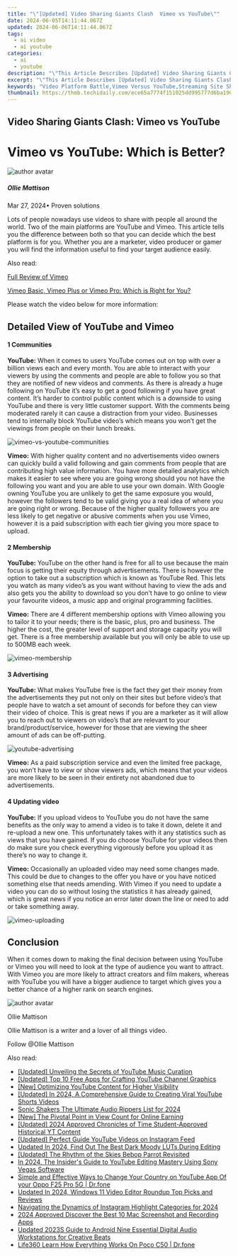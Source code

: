 ```yaml
---
title: "\"[Updated] Video Sharing Giants Clash  Vimeo vs YouTube\""
date: 2024-06-05T14:11:44.067Z
updated: 2024-06-06T14:11:44.067Z
tags:
  - ai video
  - ai youtube
categories:
  - ai
  - youtube
description: "\"This Article Describes [Updated] Video Sharing Giants Clash: Vimeo vs YouTube\""
excerpt: "\"This Article Describes [Updated] Video Sharing Giants Clash: Vimeo vs YouTube\""
keywords: "Video Platform Battle,Vimeo Versus YouTube,Streaming Site Showdown,Online Video Competitors,Digital Media Warriors,Content Distribution Rivals,Video Hosts Clashing"
thumbnail: https://thmb.techidaily.com/ece65a7774f151025dd995777d6ba1908931a5fce5214e3cee86728ea78d0703.jpg
---
```


## Video Sharing Giants Clash: Vimeo vs YouTube

# Vimeo vs YouTube: Which is Better?

![author avatar](https://images.wondershare.com/filmora/article-images/ollie-mattison.jpg)

##### Ollie Mattison

 Mar 27, 2024• Proven solutions

Lots of people nowadays use videos to share with people all around the world. Two of the main platforms are YouTube and Vimeo. This article tells you the difference between both so that you can decide which the best platform is for you. Whether you are a marketer, video producer or gamer you will find the information useful to find your target audience easily.

Also read:

[Full Review of Vimeo](https://tools.techidaily.com/wondershare/filmora/download/)

[Vimeo Basic, Vimeo Plus or Vimeo Pro: Which is Right for You?](https://tools.techidaily.com/wondershare/filmora/download/)

Please watch the video below for more information:

## Detailed View of YouTube and Vimeo

#### 1  Communities

**YouTube:** When it comes to users YouTube comes out on top with over a billion views each and every month. You are able to interact with your viewers by using the comments and people are able to follow you so that they are notified of new videos and comments. As there is already a huge following on YouTube it’s easy to get a good following if you have great content. It’s harder to control public content which is a downside to using YouTube and there is very little customer support. With the comments being moderated rarely it can cause a distraction from your video. Businesses tend to internally block YouTube video’s which means you won’t get the viewings from people on their lunch breaks.

![vimeo-vs-youtube-communities](https://images.wondershare.com/filmora/article-images/vimeo-vs-youtube-communities.jpg)

**Vimeo:** With higher quality content and no advertisements video owners can quickly build a valid following and gain comments from people that are contributing high value information. You have more detailed analytics which makes it easier to see where you are going wrong should you not have the following you want and you are able to use your own domain. With Google owning YouTube you are unlikely to get the same exposure you would, however the followers tend to be valid giving you a real idea of where you are going right or wrong. Because of the higher quality followers you are less likely to get negative or abusive comments when you use Vimeo, however it is a paid subscription with each tier giving you more space to upload.

#### 2  Membership

**YouTube:** YouTube on the other hand is free for all to use because the main focus is getting their equity through advertisements. There is however the option to take out a subscription which is known as YouTube Red. This lets you watch as many video’s as you want without having to view the ads and also gets you the ability to download so you don’t have to go online to view your favourite videos, a music app and original programming facilities.

**Vimeo:** There are 4 different membership options with Vimeo allowing you to tailor it to your needs; there is the basic, plus, pro and business. The higher the cost, the greater level of support and storage capacity you will get. There is a free membership available but you will only be able to use up to 500MB each week.

![vimeo-membership](https://images.wondershare.com/filmora/article-images/vimeo-membership.jpg)

#### 3  Advertising

**YouTube:** What makes YouTube free is the fact they get their money from the advertisements they put not only on their sites but before video’s that people have to watch a set amount of seconds for before they can view their video of choice. This is great news if you are a marketer as it will allow you to reach out to viewers on video’s that are relevant to your brand/product/service, however for those that are viewing the sheer amount of ads can be off-putting.

![youtube-advertising](https://images.wondershare.com/filmora/article-images/youtube-advertising.jpg)

**Vimeo:** As a paid subscription service and even the limited free package, you won’t have to view or show viewers ads, which means that your videos are more likely to be seen in their entirety not abandoned due to advertisements.

#### 4  Updating video

**YouTube:** If you upload videos to YouTube you do not have the same benefits as the only way to amend a video is to take it down, delete it and re-upload a new one. This unfortunately takes with it any statistics such as views that you have gained. If you do choose YouTube for your videos then do make sure you check everything vigorously before you upload it as there’s no way to change it.

**Vimeo:** Occasionally an uploaded video may need some changes made. This could be due to changes to the offer you have or you have noticed something else that needs amending. With Vimeo if you need to update a video you can do so without losing the statistics it has already gained, which is great news if you notice an error later down the line or need to add or take something away.

![vimeo-uploading](https://images.wondershare.com/filmora/article-images/vimeo-uploading.jpg)

## Conclusion

When it comes down to making the final decision between using YouTube or Vimeo you will need to look at the type of audience you want to attract. With Vimeo you are more likely to attract creators and film makers, whereas with YouTube you will have a bigger audience to target which gives you a better chance of a higher rank on search engines.

![author avatar](https://images.wondershare.com/filmora/article-images/ollie-mattison.jpg)

Ollie Mattison

Ollie Mattison is a writer and a lover of all things video.

Follow @Ollie Mattison

<span class="atpl-alsoreadstyle">Also read:</span>
<div><ul>
<li><a href="https://facebook-video-share.techidaily.com/updated-unveiling-the-secrets-of-youtube-music-curation/"><u>[Updated] Unveiling the Secrets of YouTube Music Curation</u></a></li>
<li><a href="https://facebook-video-share.techidaily.com/updated-top-10-free-apps-for-crafting-youtube-channel-graphics/"><u>[Updated] Top 10 Free Apps for Crafting YouTube Channel Graphics</u></a></li>
<li><a href="https://facebook-video-share.techidaily.com/new-optimizing-youtube-content-for-higher-visibility/"><u>[New] Optimizing YouTube Content for Higher Visibility</u></a></li>
<li><a href="https://facebook-video-share.techidaily.com/updated-in-2024-a-comprehensive-guide-to-creating-viral-youtube-shorts-videos/"><u>[Updated] In 2024, A Comprehensive Guide to Creating Viral YouTube Shorts Videos</u></a></li>
<li><a href="https://facebook-video-share.techidaily.com/sonic-shakers-the-ultimate-audio-rippers-list-for-2024/"><u>Sonic Shakers  The Ultimate Audio Rippers List for 2024</u></a></li>
<li><a href="https://facebook-video-share.techidaily.com/new-the-pivotal-point-in-view-count-for-online-earning/"><u>[New] The Pivotal Point in View Count for Online Earning</u></a></li>
<li><a href="https://facebook-video-share.techidaily.com/updated-2024-approved-chronicles-of-time-student-approved-historical-yt-content/"><u>[Updated] 2024 Approved  Chronicles of Time  Student-Approved Historical YT Content</u></a></li>
<li><a href="https://facebook-video-share.techidaily.com/updated-perfect-guide-youtube-videos-on-instagram-feed/"><u>[Updated] Perfect Guide  YouTube Videos on Instagram Feed</u></a></li>
<li><a href="https://ai-video-editing.techidaily.com/updated-in-2024-find-out-the-best-dark-moody-luts-during-editing/"><u>Updated In 2024, Find Out The Best Dark Moody LUTs During Editing</u></a></li>
<li><a href="https://some-guidance.techidaily.com/updated-the-rhythm-of-the-skies-bebop-parrot-revisited/"><u>[Updated] The Rhythm of the Skies  Bebop Parrot Revisited</u></a></li>
<li><a href="https://youtube-stream.techidaily.com/in-2024-the-insiders-guide-to-youtube-editing-mastery-using-sony-vegas-software/"><u>In 2024, The Insider's Guide to YouTube Editing Mastery Using Sony Vegas Software</u></a></li>
<li><a href="https://location-social.techidaily.com/simple-and-effective-ways-to-change-your-country-on-youtube-app-of-your-oppo-f25-pro-5g-drfone-by-drfone-virtual-android/"><u>Simple and Effective Ways to Change Your Country on YouTube App Of your Oppo F25 Pro 5G | Dr.fone</u></a></li>
<li><a href="https://ai-video-tools.techidaily.com/updated-in-2024-windows-11-video-editor-roundup-top-picks-and-reviews/"><u>Updated In 2024, Windows 11 Video Editor Roundup Top Picks and Reviews</u></a></li>
<li><a href="https://instagram-videos.techidaily.com/navigating-the-dynamics-of-instagram-highlight-categories-for-2024/"><u>Navigating the Dynamics of Instagram Highlight Categories for 2024</u></a></li>
<li><a href="https://screen-sharing-recording.techidaily.com/2024-approved-discover-the-best-10-mac-screenshot-and-recording-apps/"><u>2024 Approved  Discover the Best 10 Mac Screenshot and Recording Apps</u></a></li>
<li><a href="https://audio-editing.techidaily.com/updated-2023s-guide-to-android-nine-essential-digital-audio-workstations-for-creative-beats/"><u>Updated 2023S Guide to Android Nine Essential Digital Audio Workstations for Creative Beats</u></a></li>
<li><a href="https://fake-location.techidaily.com/life360-learn-how-everything-works-on-poco-c50-drfone-by-drfone-virtual-android/"><u>Life360 Learn How Everything Works On Poco C50 | Dr.fone</u></a></li>
</ul></div>

<ins class="adsbygoogle"
      style="display:block"
      data-ad-client="ca-pub-7571918770474297"
      data-ad-slot="8358498916"
      data-ad-format="auto"
      data-full-width-responsive="true"></ins>